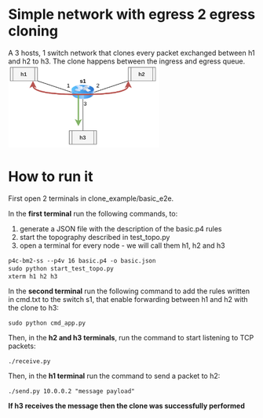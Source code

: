 # Simple network with egress 2 egress cloning
A 3 hosts, 1 switch network that clones every packet exchanged between h1 and h2 to h3. The clone happens between the ingress and egress queue.
<img src="../../misc/img/P4img-basic.png" alt="basic-e2e.png" style="zoom:30%;"/> 


# How to run it
First open 2 terminals in clone_example/basic_e2e.

In the **first terminal** run the following commands, to:
1. generate a JSON file with the description of the basic.p4 rules
2. start the topography described in test_topo.py
3. open a terminal for every node - we will call them h1, h2 and h3 
```shell
p4c-bm2-ss --p4v 16 basic.p4 -o basic.json
sudo python start_test_topo.py
xterm h1 h2 h3
```

In the **second terminal** run the following command to add the rules written in cmd.txt to the switch s1, that enable forwarding between h1 and h2 with the clone to h3:
```shell
sudo python cmd_app.py
```

Then, in the **h2 and h3 terminals**, run the command to start listening to TCP packets:
```shell
./receive.py
```

Then, in the **h1 terminal** run the command to send a packet to h2:
```shell
./send.py 10.0.0.2 "message payload"
```

**If h3 receives the message then the clone was successfully performed**
